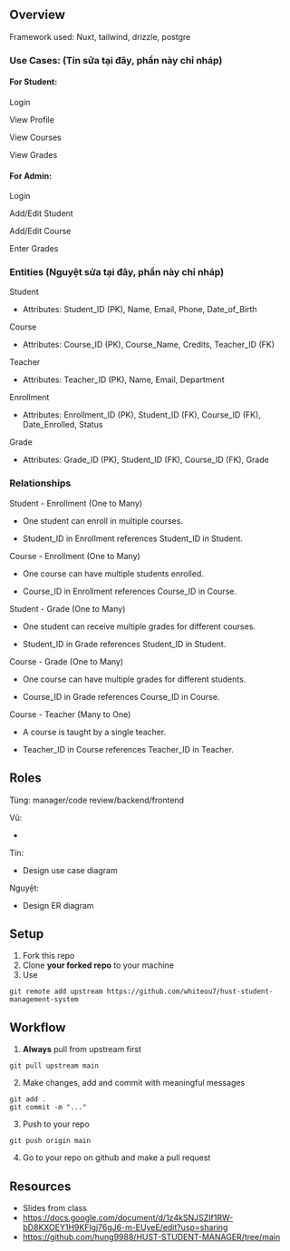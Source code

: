 ## Overview
Framework used: Nuxt, tailwind, drizzle, postgre

### Use Cases: (Tín sửa tại đây, phần này chỉ nháp)

#### For Student:
Login

View Profile

View Courses

View Grades

#### For Admin:
Login

Add/Edit Student

Add/Edit Course

Enter Grades

### Entities (Nguyệt sửa tại đây, phần này chỉ nháp)
Student

- Attributes: Student_ID (PK), Name, Email, Phone, Date_of_Birth

Course

- Attributes: Course_ID (PK), Course_Name, Credits, Teacher_ID (FK)

Teacher

- Attributes: Teacher_ID (PK), Name, Email, Department

Enrollment

- Attributes: Enrollment_ID (PK), Student_ID (FK), Course_ID (FK), Date_Enrolled, Status

Grade

- Attributes: Grade_ID (PK), Student_ID (FK), Course_ID (FK), Grade

### Relationships

Student - Enrollment (One to Many)

- One student can enroll in multiple courses.

- Student_ID in Enrollment references Student_ID in Student.

Course - Enrollment (One to Many)

- One course can have multiple students enrolled.

- Course_ID in Enrollment references Course_ID in Course.

Student - Grade (One to Many)

- One student can receive multiple grades for different courses.

- Student_ID in Grade references Student_ID in Student.

Course - Grade (One to Many)

- One course can have multiple grades for different students.

- Course_ID in Grade references Course_ID in Course.

Course - Teacher (Many to One)

- A course is taught by a single teacher.

- Teacher_ID in Course references Teacher_ID in Teacher.

## Roles

Tùng: manager/code review/backend/frontend

Vũ: 

- 

Tín: 

- Design use case diagram

Nguyệt: 

- Design ER diagram

## Setup

1. Fork this repo
2. Clone **your forked repo** to your machine
3. Use
```
git remote add upstream https://github.com/whiteou7/hust-student-management-system
```

## Workflow
1. **Always** pull from upstream first
```
git pull upstream main
```
2. Make changes, add and commit with meaningful messages
```
git add .
git commit -m "..."
```
3. Push to your repo
```
git push origin main
```
4. Go to your repo on github and make a pull request

## Resources
- Slides from class
- https://docs.google.com/document/d/1z4kSNJSZIf1RW-bD8KXOEY1H9KFlgj76gJ6-m-EUyeE/edit?usp=sharing
- https://github.com/hung9988/HUST-STUDENT-MANAGER/tree/main